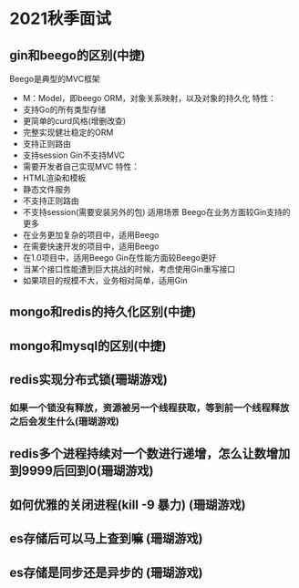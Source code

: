 # 2021秋季面试


## gin和beego的区别(中捷)
Beego是典型的MVC框架
- M：Model，即beego ORM，对象关系映射，以及对象的持久化
特性：
- 支持Go的所有类型存储
- 更简单的curd风格(增删改查)
- 完整实现健壮稳定的ORM
- 支持正则路由
- 支持session
Gin不支持MVC
- 需要开发者自己实现MVC
特性：
- HTML渲染和模板
- 静态文件服务
- 不支持正则路由
- 不支持session(需要安装另外的包)
适用场景
Beego在业务方面较Gin支持的更多
- 在业务更加复杂的项目中，适用Beego
- 在需要快速开发的项目中，适用Beego
- 在1.0项目中，适用Beego
Gin在性能方面较Beego更好
- 当某个接口性能遭到巨大挑战的时候，考虑使用Gin重写接口
- 如果项目的规模不大，业务相对简单，适用Gin
## mongo和redis的持久化区别(中捷)
## mongo和mysql的区别(中捷)
## redis实现分布式锁(珊瑚游戏)
### 如果一个锁没有释放，资源被另一个线程获取，等到前一个线程释放之后会发生什么(珊瑚游戏)
## redis多个进程持续对一个数进行递增，怎么让数增加到9999后回到0(珊瑚游戏)
## 如何优雅的关闭进程(kill -9 暴力) (珊瑚游戏)
## es存储后可以马上查到嘛 (珊瑚游戏)
## es存储是同步还是异步的 (珊瑚游戏)
## 

